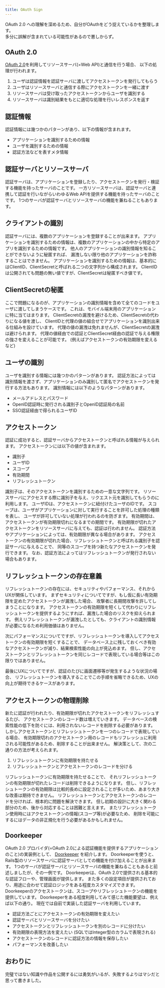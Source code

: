 ```yaml
---
title: OAuth Sign
---
```


OAuth 2.0 への理解を深めるため、自分がOAuthをどう捉えているかを整理します。  
多分に誤解が含まれている可能性があるので悪しからず。

## OAuth 2.0
[OAuth 2.0](http://tools.ietf.org/html/rfc6749)を利用してリソースサーバ(=Web API)と通信を行う場合、
以下の処理が行われます。

1. ユーザは認証情報を認証サーバに渡してアクセストークンを発行してもらう
2. ユーザはリソースサーバと通信する際にアクセストークンを一緒に渡す
3. リソースサーバは受け取ったアクセストークンからユーザを識別する
4. リソースサーバは識別結果をもとに適切な処理を行いレスポンスを返す

## 認証情報
認証情報には幾つかのパターンがあり、以下の情報が含まれます。

* アプリケーションを識別するための情報
* ユーザを識別するための情報
* 認証方法などを表すメタ情報

## 認証サーバとリソースサーバ
認証サーバは、アプリケーションを登録したり、アクセストークンを発行・検証する機能を持ったサーバのことです。
一方リソースサーバは、認証サーバと連携して認証を行いながらいわゆるWeb APIを提供する機能を持ったサーバのことです。
1つのサーバが認証サーバとリソースサーバの機能を兼ねることもあります。

## クライアントの識別
認証サーバには、複数のアプリケーションを登録することが出来ます。
アプリケーションを識別するための情報は、複数のアプリケーションの中から特定のアプリを識別するための情報です。
他人のアプリケーションの識別情報を知ることができないように秘匿すれば、
漏洩しない限り他のアプリケーションを詐称することはできません。
アプリケーションを識別するための情報は、基本的にはClientID、ClientSecretと呼ばれる二つの文字列から構成されます。
ClientIDは公開されても問題の無い値ですが、ClientSecretは秘匿すべき値です。

## ClientSecretの秘匿
ここで問題になるのが、アプリケーションの識別情報を含めて全てのコードをユーザに渡してしまうケースです。
これは、モバイル端末用のアプリケーションに特に当てはまります。
ClientSecretの漏洩を避けるため、ClientSecretの代わりになる値を渡し、
ClientIDと代理の値の組合せでアプリケーションを識別出来る仕組みを設けています。
代理の値の漏洩は免れませんが、ClientSecretの漏洩は避けられます。
代理の値経由での認証とClientSecret経由の認証で与える権限の強さを変えることが可能です。
(例えばアクセストークンの有効期限を変えるなど)

## ユーザの識別
ユーザを識別する情報には幾つかのパターンがあります。
認証方法によっては識別情報を渡さず、アプリケーションのみ識別して匿名でアクセストークンを発行する方法もあります。
識別情報には以下のようなパターンがあります。

 * メールアドレスとパスワード
 * OpenID認証時に発行される識別子とOpenID認証局の名前
 * SSO認証経由で得られるユーザID

## アクセストークン
認証に成功すると、認証サーバからアクセストークンと呼ばれる情報が与えられます。
アクセストークンには以下の値が含まれます。

* 識別子
* ユーザID
* スコープ
* 有効期間
* リフレッシュトークン

識別子は、そのアクセストークンを識別するための一意な文字列です。
リソースサーバにアクセスする際に識別子を与え、リクエスト元を識別してもらうのに利用します。
ユーザIDは、アクセストークンに紐付けたユーザのIDです。
スコープは、ユーザがアプリケーションに対して実行することを許可した処理の種類を表し、
ユーザが許可していない処理が行われるのを防ぎます。
有効期間は、アクセストークンが有効期限切れになるまでの期間です。
有効期限が切れたアクセストークンをリソースサーバに与えても、認証は行われません。
認証方法やアプリケーションによっては、有効期限が異なる場合があります。
アクセストークンの有効期限が切れた場合、リフレッシュトークンと呼ばれる識別子を認証サーバに与えることで、
同等のスコープを持つ新たなアクセストークンを発行できます。
なお、認証方法によってはリフレッシュトークンが発行されない場合もあります。

## リフレッシュトークンの存在意義
リフレッシュトークンの存在には、セキュリティやパフォーマンス、それからUXが関係しています。
まずセキュリティについてですが、もし仮に長い有効期限を定めたアクセストークンが漏洩した場合、
攻撃者に長期間攻撃を許してしまうことになります。
アクセストークンの有効期限を短くして代わりにリフレッシュトークンを提供するようにすれば、漏洩した場合のリスクを抑えられます。
例えリフレッシュトークンが漏洩したとしても、クライアントの識別情報が必要になるため利用価値はありません。

次にパフォーマンスについてですが、リフレッシュトークンを導入してアクセストークンの有効期限を短くすることで、
データベース上に残しておくべき有効なアクセストークンが減り、結果検索性能の向上が見込めます。
但し、アクセストークンとリフレッシュトークンを同じレコードで表現している場合等はこの限りではありません。

最後にUXについてですが、認証のたびに画面遷移等が発生するような状況の場合、
リフレッシュトークンを導入することでこの手順を省略できるため、UXの向上が期待できるケースがあります。

## アクセストークンの物理削除
新たに認証が行われたり、有効期限が切れたアクセストークンをリフレッシュするたび、
アクセストークンのレコード数は増えていきます。
データベースの検索性能の低下を防ぐには、利用されないレコードを削除する必要があります。
しかしアクセストークンとリフレッシュトークンを一つのレコードで表現している場合、
有効期限切れのアクセストークン用のレコードもリフレッシュに利用される可能性があるため、削除することが出来ません。
解決策として、次の二通りの方法が考えられます。

1. リフレッシュトークンに有効期限を持たせる
2. リフレッシュトークンとアクセストークンのレコードを分ける

リフレッシュトークンに有効期限を持たせることで、
それリフレッシュトークンの有効期限が切れたレコードは削除できるようになります。
但し、リフレッシュトークンの有効期限は比較的長めに設定されることが多いため、あまり大きな改善は期待できません。
リフレッシュトークンとアクセストークンのレコードを分ければ、根本的に問題を解決できます。
但し初期の設計に大きく関わる部分のため、後から対応することは困難と言えます。
またリフレッシュトークン使用時にはアクセストークンの情報(スコープ等)が必要なため、
削除を可能にするにはデータの非正規化を行う必要があるかもしれません。

## Doorkeeper
OAuth 2.0 プロバイダ(=OAuth 2.0による認証機能を提供するアプリケーションのこと)の実装例として、
[Doorkeeper](https://github.com/applicake/doorkeeper) を紹介します。
Doorkeeperを使うと、Rails製のリソースサーバに認証サーバとしての機能を付け加えることが出来ます。
1つのサーバが認証サーバとリソースサーバの機能を兼ねることもあると前述しましたが、その一例です。
Doorkeeperは、OAuth 2.0で提供される基本的な認証フローや、管理画面が提供します。
また多くの設定項目が提供されており、用途に合わせて認証ロジックをある程度カスタマイズできます。
Doorkeeperのアクセストークンは、スコープやリフレッシュトークンの機能を提供しています。
Doorkeeperをある程度利用してみて感じた機能要望は、例えば以下の通り。
現在では自前で実装した認証サーバを利用しています。

* 認証方法ごとにアクセストークンの有効期限を変えたい
* 認証サーバとリソースサーバを分けたい
* アクセストークンとリフレッシュトークンを別のレコードに分けたい
* 有効期限の表現方法を変えたい (SQLではInteger型のカラムで表現される)
* アクセストークンのレコードに認証方法の情報を保存したい
* パフォーマンスを改善したい

## おわりに
完璧ではない知識や作品を公開するには勇気がいるが、失敗するよりはマシだと思って書きました。
